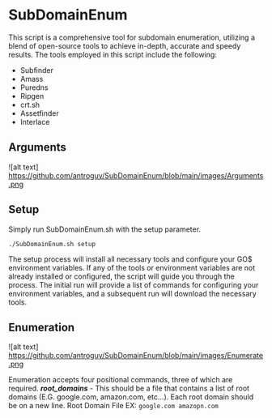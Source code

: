 # SubDomainEnum
This script is a comprehensive tool for subdomain enumeration, utilizing a blend of open-source tools to achieve in-depth, accurate and speedy results. The tools employed in this script include the following:
* Subfinder
* Amass
* Puredns
* Ripgen
* crt.sh
* Assetfinder
* Interlace


## Arguments
![alt text] https://github.com/antroguy/SubDomainEnum/blob/main/images/Arguments.png

## Setup
Simply run SubDomainEnum.sh with the setup parameter.
```
./SubDomainEnum.sh setup
```

The setup process will install all necessary tools and configure your GO$ environment variables. If any of the tools or environment variables are not already installed or configured, the script will guide you through the process. The initial run will provide a list of commands for configuring your environment variables, and a subsequent run will download the necessary tools.

## Enumeration
![alt text] https://github.com/antroguy/SubDomainEnum/blob/main/images/Enumerate.png

Enumeration accepts four positional commands, three of which are required. 
 ***root_domains*** - This should be a file that contains a list of root domains (E.G. google.com, amazon.com, etc...). Each root domain should be on a new line. 
    Root Domain File EX: ```google.com
                          amazopn.com```
